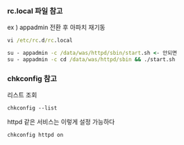 ### rc.local 파일 참고


ex ) appadmin 전환 후 아파치 재기동
```cmd
vi /etc/rc.d/rc.local

su - appadmin -c /data/was/httpd/sbin/start.sh <- 안되면
su - appadmin -c cd /data/was/httpd/sbin && ./start.sh

```

### chkconfig 참고

리스트 조회
```
chkconfig --list
```

httpd 같은 서비스는 이렇게 설정 가능하다
```
chkconfig httpd on
```
